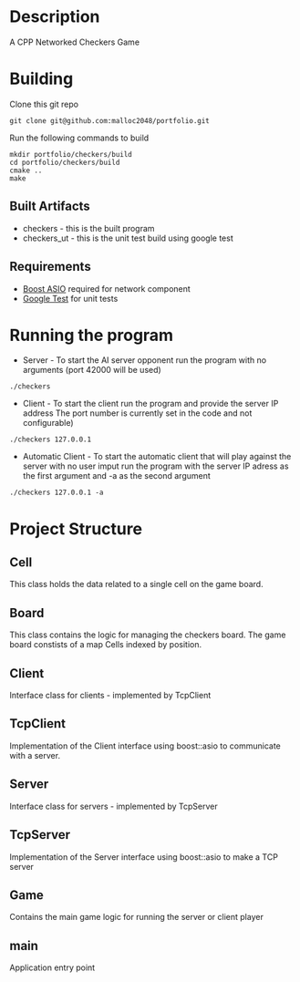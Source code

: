 # Description
A CPP Networked Checkers Game


# Building
Clone this git repo
```
git clone git@github.com:malloc2048/portfolio.git
```
Run the following commands to build
```
mkdir portfolio/checkers/build
cd portfolio/checkers/build
cmake ..
make
```

## Built Artifacts
* checkers - this is the built program
* checkers_ut - this is the unit test build using google test

## Requirements
* [Boost ASIO](https://www.boost.org/)  required for network component
* [Google Test](https://github.com/google/googletest) for unit tests

# Running the program
* Server - To start the AI server opponent run the program with no arguments (port 42000 will be used)
```
./checkers
```

* Client - To start the client run the program and provide the server IP address
The port number is currently set in the code and not configurable)
```
./checkers 127.0.0.1
```

* Automatic Client - To start the automatic client that will play against the server with no user imput run the program
with the server IP adress as the first argument and -a as the second argument
```
./checkers 127.0.0.1 -a
```

# Project Structure
## Cell
This class holds the data related to a single cell on the game board.

## Board 
This class contains the logic for managing the checkers board.
The game board constists of a map Cells indexed by position.

## Client
Interface class for clients - implemented by TcpClient

## TcpClient
Implementation of the Client interface using boost::asio to communicate with a server.

## Server
Interface class for servers - implemented by TcpServer

## TcpServer
Implementation of the Server interface using boost::asio to make a TCP server

## Game
Contains the main game logic for running the server or client player

## main
Application entry point
